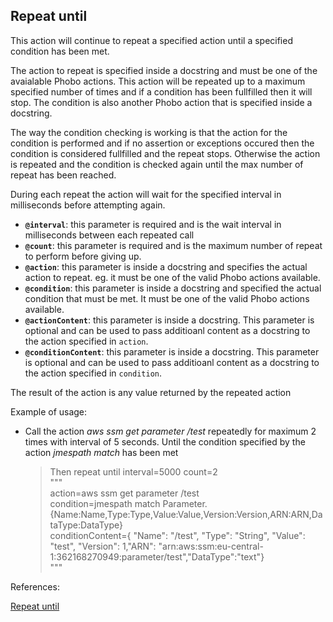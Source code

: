 ## Repeat until

This action will continue to repeat a specified action until a specified condition has been met.

The action to repeat is specified inside a docstring and must be one of the avaialable Phobo actions. This action will be repeated up to a maximum specified number of times and if a condition has been fullfilled then it will stop. The condition is also another Phobo action that is specified inside a docstring.

The way the condition checking is working is that the action for the condition is performed and if no assertion or exceptions occured then the condition is considered fullfilled and the repeat stops. Otherwise the action is repeated and the condition is checked again until the max number of repeat has been reached.

During each repeat the action will wait for the specified interval in milliseconds before attempting again.

- **`@interval`**: this parameter is required and is the wait interval in milliseconds between each repeated call
- **`@count`**: this parameter is required and is the maximum number of repeat to perform before giving up.
- **`@action`**: this parameter is inside a docstring and specifies the actual action to repeat. eg. it must be one of the valid Phobo actions available.
- **`@condition`**: this parameter is inside a docstring and specified the actual condition that must be met. It must be one of the valid Phobo actions available.
- **`@actionContent`**: this parameter is inside a docstring. This parameter is optional and can be used to pass additioanl content as a docstring to the action specified in `action`.
- **`@conditionContent`**: this parameter is inside a docstring. This parameter is optional and can be used to pass additioanl content as a docstring to the action specified in `condition`.

The result of the action is any value returned by the repeated action

Example of usage:

- Call the action *aws ssm get parameter /test* repeatedly for maximum 2 times with interval of 5 seconds. Until the condition specified by the action *jmespath match* has been met

    > Then repeat until interval=5000 count=2  
    > """  
    > action=aws ssm get parameter /test  
    > condition=jmespath match Parameter.{Name:Name,Type:Type,Value:Value,Version:Version,ARN:ARN,DataType:DataType}  
    > conditionContent={ "Name": "/test", "Type": "String", "Value": "test", "Version": 1,"ARN": "arn:aws:ssm:eu-central-1:362168270949:parameter/test","DataType":"text"}  
    > """  

References:

[Repeat until](https://github.com/DasAng/phobo-release/blob/master/docs/condition_actions.md#repeat-until)